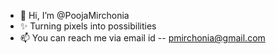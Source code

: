 - 👋 Hi, I’m @PoojaMirchonia
- ✨ Turning pixels into possibilities
- 📫 You can reach me via email id -- pmirchonia@gmail.com

